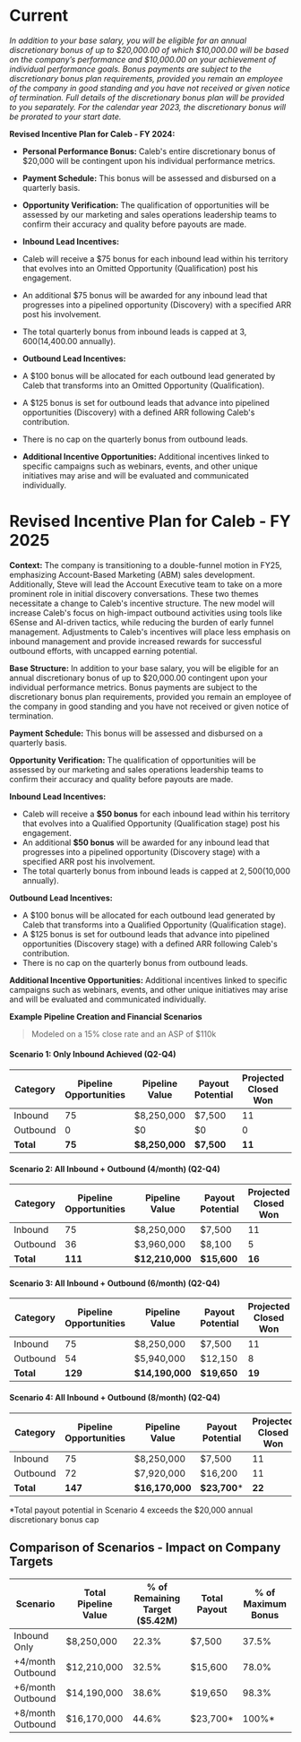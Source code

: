 
# Current

_In addition to your base salary, you will be eligible for an annual discretionary bonus of up to $20,000.00 of which $10,000.00 will be based on the company’s performance and $10,000.00 on your achievement of individual performance goals. Bonus payments are subject to the discretionary bonus plan requirements, provided you remain an employee of the company in good standing and you have not received or given notice of termination. Full details of the discretionary bonus plan will be provided to you separately. For the calendar year 2023, the discretionary bonus will be pro­rated to your start date._

**Revised Incentive Plan for Caleb - FY 2024:**

- **Personal Performance Bonus:** Caleb's entire discretionary bonus of $20,000 will be contingent upon his individual performance metrics.
- **Payment Schedule:** This bonus will be assessed and disbursed on a quarterly basis.
- **Opportunity Verification:** The qualification of opportunities will be assessed by our marketing and sales operations leadership teams to confirm their accuracy and quality before payouts are made.
- **Inbound Lead Incentives:**

- Caleb will receive a $75 bonus for each inbound lead within his territory that evolves into an Omitted Opportunity (Qualification) post his engagement.
- An additional $75 bonus will be awarded for any inbound lead that progresses into a pipelined opportunity (Discovery) with a specified ARR post his involvement.
- The total quarterly bonus from inbound leads is capped at $3,600 ($14,400.00 annually).

- **Outbound Lead Incentives:**

- A $100 bonus will be allocated for each outbound lead generated by Caleb that transforms into an Omitted Opportunity (Qualification).
- A $125 bonus is set for outbound leads that advance into pipelined opportunities (Discovery) with a defined ARR following Caleb's contribution.
- There is no cap on the quarterly bonus from outbound leads.

- **Additional Incentive Opportunities:** Additional incentives linked to specific campaigns such as webinars, events, and other unique initiatives may arise and will be evaluated and communicated individually.

# Revised Incentive Plan for Caleb - FY 2025

**Context:** The company is transitioning to a double-funnel motion in FY25, emphasizing Account-Based Marketing (ABM) sales development. Additionally, Steve will lead the Account Executive team to take on a more prominent role in initial discovery conversations. These two themes necessitate a change to Caleb's incentive structure. The new model will increase Caleb's focus on high-impact outbound activities using tools like 6Sense and AI-driven tactics, while reducing the burden of early funnel management. Adjustments to Caleb's incentives will place less emphasis on inbound management and provide increased rewards for successful outbound efforts, with uncapped earning potential.

**Base Structure:** In addition to your base salary, you will be eligible for an annual discretionary bonus of up to $20,000.00 contingent upon your individual performance metrics. Bonus payments are subject to the discretionary bonus plan requirements, provided you remain an employee of the company in good standing and you have not received or given notice of termination.

**Payment Schedule:** This bonus will be assessed and disbursed on a quarterly basis.

**Opportunity Verification:** The qualification of opportunities will be assessed by our marketing and sales operations leadership teams to confirm their accuracy and quality before payouts are made.

**Inbound Lead Incentives:**
- Caleb will receive a **$50 bonus** for each inbound lead within his territory that evolves into a Qualified Opportunity (Qualification stage) post his engagement.
- An additional **$50 bonus** will be awarded for any inbound lead that progresses into a pipelined opportunity (Discovery stage) with a specified ARR post his involvement.
- The total quarterly bonus from inbound leads is capped at $2,500 ($10,000 annually).

**Outbound Lead Incentives:**
- A $100 bonus will be allocated for each outbound lead generated by Caleb that transforms into a Qualified Opportunity (Qualification stage).
- A $125 bonus is set for outbound leads that advance into pipelined opportunities (Discovery stage) with a defined ARR following Caleb's contribution.
- There is no cap on the quarterly bonus from outbound leads.

**Additional Incentive Opportunities:** Additional incentives linked to specific campaigns such as webinars, events, and other unique initiatives may arise and will be evaluated and communicated individually.

**Example Pipeline Creation and Financial Scenarios**
> Modeled on a 15% close rate and an ASP of $110k

#### Scenario 1: Only Inbound Achieved (Q2-Q4)

| Category  | Pipeline Opportunities | Pipeline Value | Payout Potential | Projected Closed Won | Projected Revenue |
| --------- | ---------------------- | -------------- | ---------------- | -------------------- | ----------------- |
| Inbound   | 75                     | $8,250,000     | $7,500           | 11                   | $1,210,000        |
| Outbound  | 0                      | $0             | $0               | 0                    | $0                |
| **Total** | **75**                 | **$8,250,000** | **$7,500**       | **11**               | **$1,210,000**    |

#### Scenario 2: All Inbound + Outbound (4/month) (Q2-Q4)

| Category  | Pipeline Opportunities | Pipeline Value  | Payout Potential | Projected Closed Won | Projected Revenue |
| --------- | ---------------------- | --------------- | ---------------- | -------------------- | ----------------- |
| Inbound   | 75                     | $8,250,000      | $7,500           | 11                   | $1,210,000        |
| Outbound  | 36                     | $3,960,000      | $8,100           | 5                    | $550,000          |
| **Total** | **111**                | **$12,210,000** | **$15,600**      | **16**               | **$1,760,000**    |

#### Scenario 3: All Inbound + Outbound (6/month) (Q2-Q4)

| Category  | Pipeline Opportunities | Pipeline Value  | Payout Potential | Projected Closed Won | Projected Revenue |
| --------- | ---------------------- | --------------- | ---------------- | -------------------- | ----------------- |
| Inbound   | 75                     | $8,250,000      | $7,500           | 11                   | $1,210,000        |
| Outbound  | 54                     | $5,940,000      | $12,150          | 8                    | $880,000          |
| **Total** | **129**                | **$14,190,000** | **$19,650**      | **19**               | **$2,090,000**    |

#### Scenario 4: All Inbound + Outbound (8/month) (Q2-Q4)

| Category  | Pipeline Opportunities | Pipeline Value  | Payout Potential | Projected Closed Won | Projected Revenue |
| --------- | ---------------------- | --------------- | ---------------- | -------------------- | ----------------- |
| Inbound   | 75                     | $8,250,000      | $7,500           | 11                   | $1,210,000        |
| Outbound  | 72                     | $7,920,000      | $16,200          | 11                   | $1,210,000        |
| **Total** | **147**                | **$16,170,000** | **$23,700***     | **22**               | **$2,420,000**    |

*Total payout potential in Scenario 4 exceeds the $20,000 annual discretionary bonus cap

## Comparison of Scenarios - Impact on Company Targets

| Scenario          | Total Pipeline Value | % of Remaining Target ($5.42M) | Total Payout | % of Maximum Bonus |
| ----------------- | -------------------- | ------------------------------ | ------------ | ------------------ |
| Inbound Only      | $8,250,000           | 22.3%                          | $7,500       | 37.5%              |
| +4/month Outbound | $12,210,000          | 32.5%                          | $15,600      | 78.0%              |
| +6/month Outbound | $14,190,000          | 38.6%                          | $19,650      | 98.3%              |
| +8/month Outbound | $16,170,000          | 44.6%                          | $23,700*     | 100%*              |
